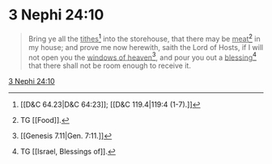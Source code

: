 # 3 Nephi 24:10

> Bring ye all the <u>tithes</u>[^a] into the storehouse, that there may be <u>meat</u>[^b] in my house; and prove me now herewith, saith the Lord of Hosts, if I will not open you the <u>windows of heaven</u>[^c], and pour you out a <u>blessing</u>[^d] that there shall not be room enough to receive it.

[3 Nephi 24:10](https://www.churchofjesuschrist.org/study/scriptures/bofm/3-ne/24?lang=eng&id=p10#p10)


[^a]: [[D&C 64.23|D&C 64:23]]; [[D&C 119.4|119:4 (1-7).]]
[^b]: TG [[Food]].
[^c]: [[Genesis 7.11|Gen. 7:11.]]
[^d]: TG [[Israel, Blessings of]].
